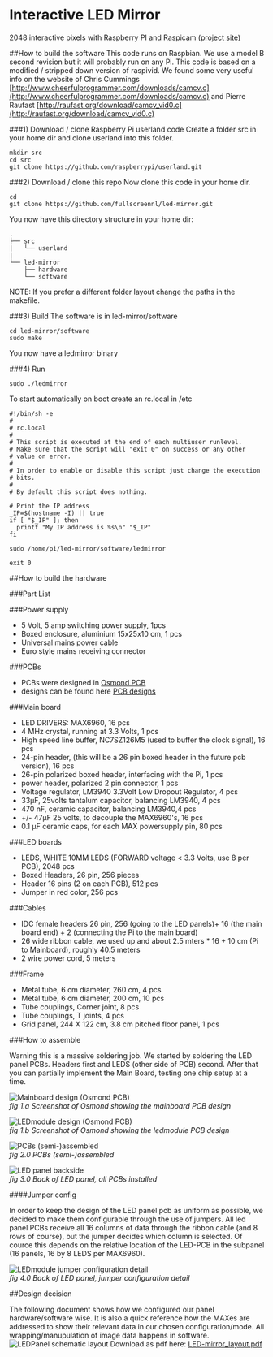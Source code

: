 Interactive LED Mirror
======================

2048 interactive pixels with Raspberry PI and Raspicam [(project site)](http://fullscreennl.github.io/led-mirror)

##How to build the software
This code runs on Raspbian. We use a model B second revision but it will probably run on any Pi. This code is based on a modified / stripped down version of raspivid. We found some very useful info on the website of Chris Cummings [http://www.cheerfulprogrammer.com/downloads/camcv.c](http://www.cheerfulprogrammer.com/downloads/camcv.c) and Pierre Raufast [http://raufast.org/download/camcv_vid0.c](http://raufast.org/download/camcv_vid0.c)

###1) Download / clone Raspberry Pi userland code
Create a folder src in your home dir and clone userland into this folder.

	mkdir src
	cd src
	git clone https://github.com/raspberrypi/userland.git
	
###2) Download / clone this repo
Now clone this code in your home dir.

	cd
	git clone https://github.com/fullscreennl/led-mirror.git
	
You now have this directory structure in your home dir:

	.
	├── src
	|   └── userland
	|
	└── led-mirror
	    ├── hardware
	    └── software

NOTE: If you prefer a different folder layout change the paths in the makefile. 	

###3) Build 
The software is in led-mirror/software

	cd led-mirror/software
	sudo make 
	
You now have a ledmirror binary

###4) Run

 	sudo ./ledmirror
 	
To start automatically on boot create an rc.local in /etc
 	
 	#!/bin/sh -e
	#
	# rc.local
	#
	# This script is executed at the end of each multiuser runlevel.
	# Make sure that the script will "exit 0" on success or any other
	# value on error.
	#
	# In order to enable or disable this script just change the execution
	# bits.
	#
	# By default this script does nothing.
	
	# Print the IP address
	_IP=$(hostname -I) || true
	if [ "$_IP" ]; then
	  printf "My IP address is %s\n" "$_IP"
	fi
	
	sudo /home/pi/led-mirror/software/ledmirror
	
	exit 0


##How to build the hardware

###Part List

###Power supply
* 5 Volt, 5 amp switching power supply, 1pcs
* Boxed enclosure, aluminium 15x25x10 cm, 1 pcs   
* Universal mains power cable
* Euro style mains receiving connector

###PCBs
* PCBs were designed in [Osmond PCB](http://www.osmondpcb.com) 
* designs can be found here [PCB designs](https://github.com/fullscreennl/led-mirror/tree/master/hardware)



###Main board
* LED DRIVERS: MAX6960, 16 pcs
* 4 MHz crystal, running at 3.3 Volts, 1 pcs
* High speed line buffer, NC7SZ126M5 (used to buffer the clock signal), 16 pcs
* 24-pin header, (this will be a 26 pin boxed header in the future pcb version), 16 pcs
* 26-pin polarized boxed header, interfacing with the Pi, 1 pcs
* power header, polarized 2 pin connector, 1 pcs
* Voltage regulator, LM3940 3.3Volt Low Dropout Regulator, 4 pcs
* 33µF, 25volts tantalum capacitor, balancing LM3940, 4 pcs
* 470 nF, ceramic capacitor, balancing LM3940,4 pcs
* +/- 47µF 25 volts, to decouple the MAX6960's, 16 pcs
* 0.1 µF ceramic caps, for each MAX powersupply pin, 80 pcs


###LED boards
* LEDS, WHITE 10MM LEDS (FORWARD voltage < 3.3 Volts, use 8 per PCB), 2048 pcs 
* Boxed Headers, 26 pin, 256 pieces
* Header 16 pins (2 on each PCB), 512 pcs
* Jumper in red color, 256 pcs


###Cables
* IDC female headers 26 pin, 256 (going to the LED panels)+ 16 (the main board end) + 2 (connecting the Pi to the main board)
* 26 wide ribbon cable, we used up and about 2.5 mters * 16 + 10 cm (Pi to Mainboard), roughly 40.5 meters
* 2 wire power cord, 5 meters

###Frame
* Metal tube, 6 cm diameter, 260 cm, 4 pcs
* Metal tube, 6 cm diameter, 200 cm, 10 pcs
* Tube couplings, Corner joint, 8 pcs
* Tube couplings, T joints, 4 pcs
* Grid panel, 244 X 122 cm, 3.8 cm pitched floor panel, 1 pcs 


###How to assemble

Warning this is a massive soldering job. We started by soldering the LED panel PCBs. Headers first and LEDS (other side of PCB) second. After that you can partially implement the Main Board, testing one chip setup at a time.

![Mainboard design (Osmond PCB)](https://raw.github.com/fullscreennl/led-mirror/master/docs/images/driverboard_lrg.png "Mainboard design (Osmond PCB)")  
*fig 1.a Screenshot of Osmond showing the mainboard PCB design*

![LEDmodule design (Osmond PCB)](https://raw.github.com/fullscreennl/led-mirror/master/docs/images/ledmodule_lrg.png "LEDmodule design (Osmond PCB)")  
*fig 1.b Screenshot of Osmond showing the ledmodule PCB design*

![PCBs (semi-)assembled](https://raw.github.com/fullscreennl/led-mirror/master/docs/images/pcb_builds.jpg "PCBs (semi-)assembled")  
*fig 2.0 PCBs (semi-)assembled*

![LED panel backside](https://raw.github.com/fullscreennl/led-mirror/master/docs/images/boards_installed.jpg "LED panel backside")  
*fig 3.0 Back of LED panel, all PCBs installed*

####Jumper config

In order to keep the design of the LED panel pcb as uniform as possible, we decided to make them configurable through the use of jumpers. All led panel PCBs receive all 16 columns of data through the ribbon cable (and 8 rows of course), but the jumper decides which column is selected. Of cource this depends on the relative location of the LED-PCB in the subpanel (16 panels, 16 by 8 LEDS per MAX6960).

![LEDmodule jumper configuration detail](https://raw.github.com/fullscreennl/led-mirror/master/docs/images/jumper_config.jpg "LEDmodule jumper configuration detail")  
*fig 4.0 Back of LED panel, jumper configuration detail*

##Design decision

The following document shows how we configured our panel hardware/software wise. It is also a quick reference how the MAXes are addressed to show their relevant data in our chosen configuration/mode. All wrapping/manupulation of image data happens in software.
![LEDPanel schematic layout](https://raw.github.com/fullscreennl/led-mirror/master/docs/images/ledpanel_layout.png "LEDPanel schematic layout")
Download as pdf here: [LED-mirror_layout.pdf](https://raw.github.com/fullscreennl/led-mirror/master/docs/LED-mirror_layout.pdf)



 


